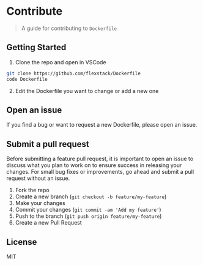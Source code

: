 # Contribute

> A guide for contributing to `Dockerfile`

## Getting Started

1. Clone the repo and open in VSCode

```sh
git clone https://github.com/flexstack/Dockerfile
code Dockerfile
```

2. Edit the Dockerfile you want to change or add a new one

## Open an issue

If you find a bug or want to request a new Dockerfile, please open an issue.

## Submit a pull request

Before submitting a feature pull request, it is important to open an issue to discuss what you plan to work on to ensure success in releasing your changes.
For small bug fixes or improvements, go ahead and submit a pull request without an issue.

1. Fork the repo
2. Create a new branch (`git checkout -b feature/my-feature`)
3. Make your changes
4. Commit your changes (`git commit -am 'Add my feature'`)
5. Push to the branch (`git push origin feature/my-feature`)
6. Create a new Pull Request

## License

MIT